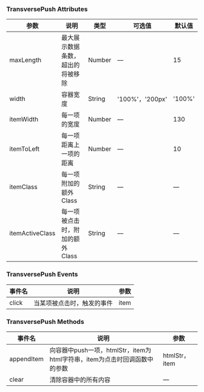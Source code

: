 ### TransversePush Attributes

| 参数          | 说明            | 类型            | 可选值                 | 默认值   |
|-------------  |---------------- |---------------- |---------------------- |-------- |
| maxLength     | 最大展示数据条数，超出的将被移除   | Number  | —             | 15     |
| width         | 容器宽度         | String          | '100%'，'200px'        | '100%' |
| itemWidth     | 每一项的宽度     | Number          |  —                    | 130    |
| itemToLeft    | 每一项距离上一项的距离     | Number |  —                    | 10     |
| itemClass     | 每一项附加的额外Class     | String |  —                     |   —   |
| itemActiveClass | 每一项被点击时，附加的额外Class     | String |  —                     |   —   |

### TransversePush Events

| 事件名         | 说明            | 参数            |
|-------------  |---------------- |---------------- |
| click         | 当某项被点击时，触发的事件   | item  |

### TransversePush Methods

| 事件名         | 说明            | 参数            |
|-------------  |---------------- |---------------- |
| appendItem    | 向容器中push一项，htmlStr，item为html字符串，item为点击时回调函数中的参数  | htmlStr，item  |
| clear         | 清除容器中的所有内容  | —           |